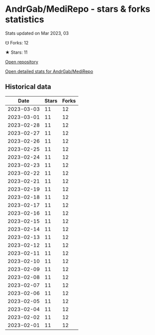 # AndrGab/MediRepo - stars & forks statistics

Stats updated on Mar 2023, 03

☋ Forks: 12

★ Stars: 11

[Open repository](https://github.com/AndrGab/MediRepo)

[Open detailed stats for AndrGab/MediRepo](https://reviewgithub.com/rep/AndrGab/MediRepo)

## Historical data
| Date | Stars | Forks |
|------|-------|-------|
| 2023-03-03 | 11 | 12 | 
| 2023-03-01 | 11 | 12 | 
| 2023-02-28 | 11 | 12 | 
| 2023-02-27 | 11 | 12 | 
| 2023-02-26 | 11 | 12 | 
| 2023-02-25 | 11 | 12 | 
| 2023-02-24 | 11 | 12 | 
| 2023-02-23 | 11 | 12 | 
| 2023-02-22 | 11 | 12 | 
| 2023-02-21 | 11 | 12 | 
| 2023-02-19 | 11 | 12 | 
| 2023-02-18 | 11 | 12 | 
| 2023-02-17 | 11 | 12 | 
| 2023-02-16 | 11 | 12 | 
| 2023-02-15 | 11 | 12 | 
| 2023-02-14 | 11 | 12 | 
| 2023-02-13 | 11 | 12 | 
| 2023-02-12 | 11 | 12 | 
| 2023-02-11 | 11 | 12 | 
| 2023-02-10 | 11 | 12 | 
| 2023-02-09 | 11 | 12 | 
| 2023-02-08 | 11 | 12 | 
| 2023-02-07 | 11 | 12 | 
| 2023-02-06 | 11 | 12 | 
| 2023-02-05 | 11 | 12 | 
| 2023-02-04 | 11 | 12 | 
| 2023-02-02 | 11 | 12 | 
| 2023-02-01 | 11 | 12 | 

